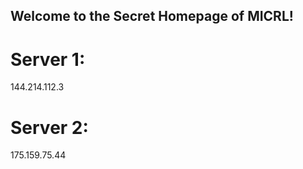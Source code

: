 ## Welcome to the Secret Homepage of MICRL!
# Server 1:
144.214.112.3
# Server 2:
175.159.75.44







